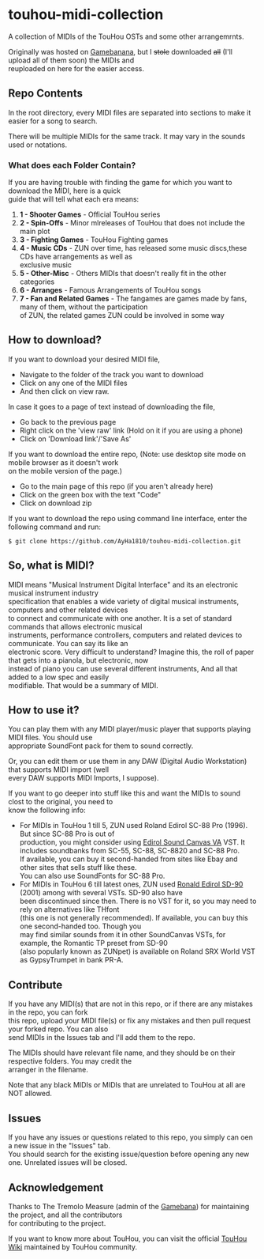 # touhou-midi-collection
A collection of MIDIs of the TouHou OSTs and some other arrangemrnts.

Originally was hosted on [Gamebanana](https://gamebanana.com/projects/35179), but I ~~stole~~ downloaded ~~all~~ (I'll upload all of them soon) the MIDIs and \
reuploaded on here for the easier access.

## Repo Contents
In the root directory, every MIDI files are separated into sections to make it easier for a song to search.

There will be multiple MIDIs for the same track. It may vary in the sounds used or notations.

### What does each Folder Contain?
If you are having trouble with finding the game for which you want to download the MIDI, here is a quick \
guide that will tell what each era means:
  1. **1 - Shooter Games** - Official TouHou series
  2. **2 - Spin-Offs** - Minor mlreleases of TouHou that does not include the main plot
  3. **3 - Fighting Games** - TouHou Fighting games
  4. **4 - Music CDs** - ZUN over time, has released some music discs,these CDs have arrangements as well as \
  exclusive music
  5. **5 - Other-Misc** - Others MIDIs that doesn\'t really fit in the other categories
  6. **6 - Arranges** - Famous Arrangements of TouHou songs
  7. **7 - Fan and Related Games** - The fangames are games made by fans, many of them, without the participation \
  of ZUN, the related games ZUN could be involved in some way

## How to download?
If you want to download your desired MIDI file,
  - Navigate to the folder of the track you want to download
  - Click on any one of the MIDI files
  - And then click on view raw.

In case it goes to a page of text instead of downloading the file,
  - Go back to the previous page
  - Right click on the 'view raw' link (Hold on it if you are using a phone)
  - Click on 'Download link'/'Save As'

If you want to download the entire repo, (Note: use desktop site mode on mobile browser as it doesn't work \
on the mobile version of the page.)
  - Go to the main page of this repo (if you aren't already here)
  - Click on the green box with the text "Code"
  - Click on download zip

If you want to download the repo using command line interface, enter the following command and run:
```
$ git clone https://github.com/AyHa1810/touhou-midi-collection.git
```

## So, what is MIDI?
MIDI means "Musical Instrument Digital Interface" and its an electronic musical instrument industry \
specification that enables a wide variety of digital musical instruments, computers and other related devices \
to connect and communicate with one another. It is a set of standard commands that allows electronic musical \
instruments, performance controllers, computers and related devices to communicate. You can say its like an \
electronic score.
Very difficult to understand? Imagine this, the roll of paper that gets into a pianola, but electronic, now \
instead of piano you can use several different instruments, And all that added to a low spec and easily \
modifiable. That would be a summary of MIDI.

## How to use it?
You can play them with any MIDI player/music player that supports playing MIDI files. You should use \
appropriate SoundFont pack for them to sound correctly.

Or, you can edit them or use them in any DAW (Digital Audio Workstation) that supports MIDI import (well \
every DAW supports MIDI Imports, I suppose).

If you want to go deeper into stuff like this and want the MIDIs to sound clost to the original, you need to \
know the following info:
  - For MIDIs in TouHou 1 till 5, ZUN used Roland Edirol SC-88 Pro (1996). But since SC-88 Pro is out of \
  production, you might consider using [Edirol Sound Canvas VA](https://www.roland.com/us/products/rc_sound_canvas_va/) VST. It includes soundbanks from SC-55, SC-88, SC-8820 and SC-88 Pro. \
  If available, you can buy it second-handed from sites like Ebay and other sites that sells stuff like these. \
  You can also use SoundFonts for SC-88 Pro.
  - For MIDIs in TouHou 6 till latest ones, ZUN used [Ronald Edirol SD-90](https://www.roland.com/global/products/sd-90/) (2001) among with several VSTs. SD-90 also have \
  been discontinued since then. There is no VST for it, so you may need to rely on alternatives like THfont \
  (this one is not generally recommended). If available, you can buy this one second-handed too. Though you \
  may find similar sounds from it in other SoundCanvas VSTs, for example, the Romantic TP preset from SD-90 \
  (also popularly known as ZUNpet) is available on Roland SRX World VST as GypsyTrumpet in bank PR-A.

## Contribute
If you have any MIDI(s) that are not in this repo, or if there are any mistakes in the repo, you can fork \
this repo, upload your MIDI file(s) or fix any mistakes and then pull request your forked repo. You can also \
send MIDIs in the Issues tab and I'll add them to the repo.

The MIDIs should have relevant file name, and they should be on their respective folders. You may credit the \
arranger in the filename.

Note that any black MIDIs or MIDIs that are unrelated to TouHou at all are NOT allowed.

## Issues
If you have any issues or questions related to this repo, you simply can oen a new issue in the "Issues" tab. \
You should search for the existing issue/question before opening any new one. Unrelated issues will be closed.

## Acknowledgement 
Thanks to The Tremolo Measure (admin of the [Gamebana](https://gamebanana.com/projects/35179)) for maintaining the project, and all the contributors \
for contributing to the project.

If you want to know more about TouHou, you can visit the official [TouHou Wiki](https://en.touhouwiki.net/wiki/Touhou_Wiki) maintained by TouHou community.
